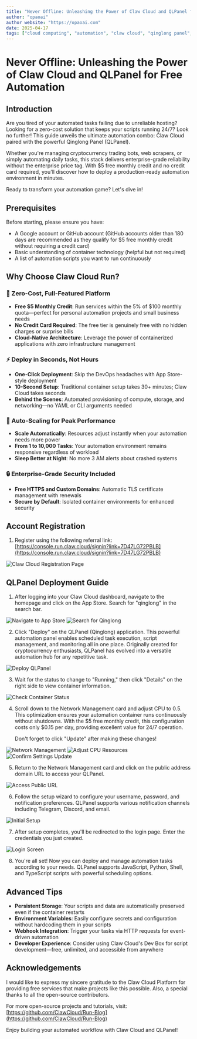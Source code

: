 ```yaml
---
title: "Never Offline: Unleashing the Power of Claw Cloud and QLPanel for Free Automation"
author: "opaoai"
author website: "https://opaoai.com"
date: 2025-04-17
tags: ["cloud computing", "automation", "claw cloud", "qinglong panel", "devops"]
---
```


# Never Offline: Unleashing the Power of Claw Cloud and QLPanel for Free Automation

## Introduction

Are you tired of your automated tasks failing due to unreliable hosting? Looking for a zero-cost solution that keeps your scripts running 24/7? Look no further! This guide unveils the ultimate automation combo: Claw Cloud paired with the powerful Qinglong Panel (QLPanel). 

Whether you're managing cryptocurrency trading bots, web scrapers, or simply automating daily tasks, this stack delivers enterprise-grade reliability without the enterprise price tag. With $5 free monthly credit and no credit card required, you'll discover how to deploy a production-ready automation environment in minutes.

Ready to transform your automation game? Let's dive in!

## Prerequisites

Before starting, please ensure you have:

- A Google account or GitHub account (GitHub accounts older than 180 days are recommended as they qualify for $5 free monthly credit without requiring a credit card)
- Basic understanding of container technology (helpful but not required)
- A list of automation scripts you want to run continuously

## Why Choose Claw Cloud Run?

### 🚀 Zero-Cost, Full-Featured Platform
- **Free $5 Monthly Credit**: Run services within the 5% of $100 monthly quota—perfect for personal automation projects and small business needs
- **No Credit Card Required**: The free tier is genuinely free with no hidden charges or surprise bills
- **Cloud-Native Architecture**: Leverage the power of containerized applications with zero infrastructure management

### ⚡ Deploy in Seconds, Not Hours
- **One-Click Deployment**: Skip the DevOps headaches with App Store-style deployment
- **10-Second Setup**: Traditional container setup takes 30+ minutes; Claw Cloud takes seconds
- **Behind the Scenes**: Automated provisioning of compute, storage, and networking—no YAML or CLI arguments needed

### 🔄 Auto-Scaling for Peak Performance
- **Scale Automatically**: Resources adjust instantly when your automation needs more power
- **From 1 to 10,000 Tasks**: Your automation environment remains responsive regardless of workload
- **Sleep Better at Night**: No more 3 AM alerts about crashed systems

### 🔒 Enterprise-Grade Security Included
- **Free HTTPS and Custom Domains**: Automatic TLS certificate management with renewals
- **Secure by Default**: Isolated container environments for enhanced security

## Account Registration

1. Register using the following referral link:
   [https://console.run.claw.cloud/signin?link=7D47LG72PBLB](https://console.run.claw.cloud/signin?link=7D47LG72PBLB)

![Claw Cloud Registration Page](./assets/8BegaIBv4w.png)

## QLPanel Deployment Guide

1. After logging into your Claw Cloud dashboard, navigate to the homepage and click on the App Store. Search for "qinglong" in the search bar.

![Navigate to App Store](./assets/SFJP0rjIEX.png)
![Search for Qinglong](./assets/9XOMl8C4fV.png)

2. Click "Deploy" on the QLPanel (Qinglong) application. This powerful automation panel enables scheduled task execution, script management, and monitoring all in one place. Originally created for cryptocurrency enthusiasts, QLPanel has evolved into a versatile automation hub for any repetitive task.

![Deploy QLPanel](./assets/3X4SSnqcDy.png)

3. Wait for the status to change to "Running," then click "Details" on the right side to view container information.

![Check Container Status](./assets/7fBdcUc7ZI.png)

4. Scroll down to the Network Management card and adjust CPU to 0.5. This optimization ensures your automation container runs continuously without shutdowns. With the $5 free monthly credit, this configuration costs only $0.15 per day, providing excellent value for 24/7 operation.
   
   Don't forget to click "Update" after making these changes!

![Network Management](./assets/A6BaHuR2JO.png)
![Adjust CPU Resources](./assets/yF2CfgMvGG.png)
![Confirm Settings Update](./assets/j8jr6DvBPm.png)

5. Return to the Network Management card and click on the public address domain URL to access your QLPanel.

![Access Public URL](./assets/sGyuEUdjg5.png)

6. Follow the setup wizard to configure your username, password, and notification preferences. QLPanel supports various notification channels including Telegram, Discord, and email.

![Initial Setup](./assets/sbaplFqvNh.png)

7. After setup completes, you'll be redirected to the login page. Enter the credentials you just created.

![Login Screen](./assets/yGcHTAMeGK.png)

8. You're all set! Now you can deploy and manage automation tasks according to your needs. QLPanel supports JavaScript, Python, Shell, and TypeScript scripts with powerful scheduling options.

## Advanced Tips

- **Persistent Storage**: Your scripts and data are automatically preserved even if the container restarts
- **Environment Variables**: Easily configure secrets and configuration without hardcoding them in your scripts
- **Webhook Integration**: Trigger your tasks via HTTP requests for event-driven automation
- **Developer Experience**: Consider using Claw Cloud's Dev Box for script development—free, unlimited, and accessible from anywhere

## Acknowledgements

I would like to express my sincere gratitude to the Claw Cloud Platform for providing free services that make projects like this possible. Also, a special thanks to all the open-source contributors.

For more open-source projects and tutorials, visit: [https://github.com/ClawCloud/Run-Blog](https://github.com/ClawCloud/Run-Blog)

Enjoy building your automated workflow with Claw Cloud and QLPanel!
